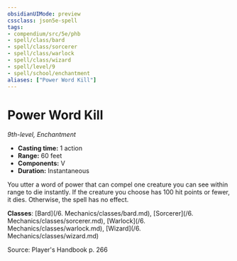 ```yaml
---
obsidianUIMode: preview
cssclass: json5e-spell
tags:
- compendium/src/5e/phb
- spell/class/bard
- spell/class/sorcerer
- spell/class/warlock
- spell/class/wizard
- spell/level/9
- spell/school/enchantment
aliases: ["Power Word Kill"]
---
```

# Power Word Kill
*9th-level, Enchantment*  

- **Casting time:** 1 action
- **Range:** 60 feet
- **Components:** V
- **Duration:** Instantaneous

You utter a word of power that can compel one creature you can see within range to die instantly. If the creature you choose has 100 hit points or fewer, it dies. Otherwise, the spell has no effect.

**Classes**: [Bard](/6. Mechanics/classes/bard.md), [Sorcerer](/6. Mechanics/classes/sorcerer.md), [Warlock](/6. Mechanics/classes/warlock.md), [Wizard](/6. Mechanics/classes/wizard.md)

Source: Player's Handbook p. 266